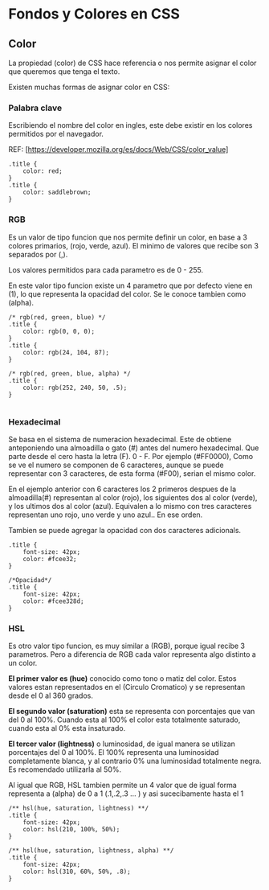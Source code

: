 # Fondos y Colores en CSS

## Color
La propiedad (color) de CSS hace referencia o nos permite asignar el color que queremos que tenga el texto. 

Existen muchas formas de asignar color en CSS:

### Palabra clave
Escribiendo el nombre del color en ingles, este debe existir en los colores permitidos por el navegador.

REF: [https://developer.mozilla.org/es/docs/Web/CSS/color_value]

````
.title {
    color: red;
}
.title {
    color: saddlebrown;
}
````

### RGB
Es un valor de tipo funcion que nos permite definir un color, en base a 3 colores primarios, (rojo, verde, azul). El minimo de valores que recibe son 3 separados por (,).

Los valores permitidos para cada parametro es de 0 - 255. 

En este valor tipo funcion existe un 4 parametro que por defecto viene en (1), lo que representa la opacidad del color. Se le conoce tambien como (alpha).

````
/* rgb(red, green, blue) */
.title {
    color: rgb(0, 0, 0);
}
.title {
    color: rgb(24, 104, 87);
}

/* rgb(red, green, blue, alpha) */
.title {
    color: rgb(252, 240, 50, .5);
}


````

### Hexadecimal
Se basa en el sistema de numeracion hexadecimal. Este de obtiene anteponiendo una almoadilla o gato (#) antes del numero hexadecimal. Que parte desde el cero hasta la letra (F). 0 - F. Por ejemplo (#FF0000), Como se ve el numero se componen de 6 caracteres, aunque se puede representar con 3 caracteres, de esta forma (#F00), serian el mismo color.

En el ejemplo anterior con 6 caracteres los 2 primeros despues de la almoadilla(#) representan al color (rojo), los siguientes dos al color (verde), y los ultimos dos al color (azul). Equivalen a lo mismo con tres caracteres representan uno rojo, uno verde y uno azul.. En ese orden.

Tambien se puede agregar la opacidad con dos caracteres adicionals.

````
.title {
    font-size: 42px;
    color: #fcee32;
}

/*Opacidad*/
.title {
    font-size: 42px;
    color: #fcee328d;
}
````

### HSL
Es otro valor tipo funcion, es muy similar a (RGB), porque igual recibe 3 parametros. Pero a diferencia de RGB cada valor representa algo distinto a un color.

**El primer valor es (hue)** conocido como tono o matiz del color. Estos valores estan representados en el (Circulo Cromatico) y se representan desde el 0 al 360 grados.

**El segundo valor (saturation)** esta se representa con porcentajes que van del 0 al 100%. Cuando esta al 100% el color esta totalmente saturado, cuando esta al 0% esta insaturado.

**El tercer valor (lightness)** o luminosidad, de igual manera se utilizan porcentajes del 0 al 100%. El 100% representa una luminosidad completamente blanca, y al contrario 0% una luminosidad totalmente negra. Es recomendado utilizarla al 50%.

Al igual que RGB, HSL tambien permite un 4 valor que de igual forma representa a (alpha) de 0 a 1 (.1,.2,.3 ... ) y asi sucecibamente hasta el 1 


````
/** hsl(hue, saturation, lightness) **/
.title {
    font-size: 42px;
    color: hsl(210, 100%, 50%);
}

/** hsl(hue, saturation, lightness, alpha) **/
.title {
    font-size: 42px;
    color: hsl(310, 60%, 50%, .8);
}
````
